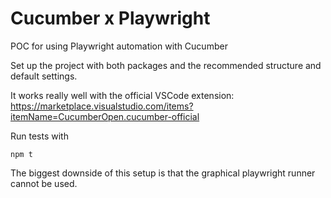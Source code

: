 # Cucumber x Playwright

POC for using Playwright automation with Cucumber

Set up the project with both packages and the recommended structure and default settings.

It works really well with the official VSCode extension: https://marketplace.visualstudio.com/items?itemName=CucumberOpen.cucumber-official

Run tests with
```
npm t
```

The biggest downside of this setup is that the graphical playwright runner cannot be used.
